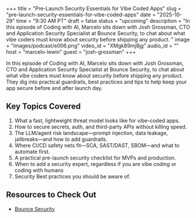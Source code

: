 +++
title = "Pre-Launch Security Essentials for Vibe Coded Apps"
slug = "pre-launch-security-essentials-for-vibe-coded-apps"
date = "2025-10-29"
time = "9:30 AM PT"
draft = false
status = "upcoming"
description = "In this episode of Coding with AI, Marcelo sits down with Josh Grossman, CTO and Application Security Specialist at Bounce Security, to chat about what vibe coders must know about security before shipping any product. "
image = "images/podcast/e006.png"
video_id = "XMgk89mj8jg"
audio_id = ""
host = "marcelo-lewin"
guest = "josh-grossman"
+++

In this episode of Coding with AI, Marcelo sits down with Josh Grossman, CTO and Application Security Specialist at Bounce Security, to chat about what vibe coders must know about security before shipping any product. They dig into practical guardrails, best practices and tips to help keep your app secure before and after launch day.

## Key Topics Covered

1. What a fast, lightweight threat model looks like for vibe-coded apps.
2. How to secure secrets, auth, and third-party APIs without killing speed.
3. The LLM/agent risk landscape—prompt injection, data leakage, jailbreaks—and how to add guardrails.
4. Where CI/CD safety nets fit—SCA, SAST/DAST, SBOM—and what to automate first.
5. A practical pre-launch security checklist for MVPs and production.
6. When to add a security expert, regardless if you are vibe coding or coding with humans
7. Security Best practices you should be aware of.

## Resources to Check Out

- [Bounce Security](https://www.bouncesecurity.com/)